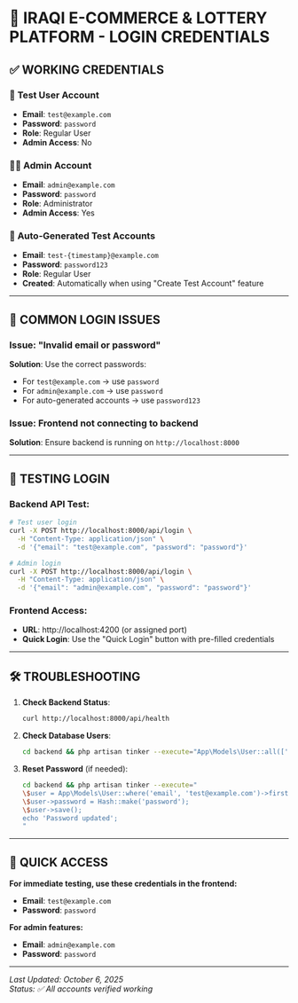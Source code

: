 # 🔐 IRAQI E-COMMERCE & LOTTERY PLATFORM - LOGIN CREDENTIALS

## ✅ **WORKING CREDENTIALS**

### 👤 **Test User Account**
- **Email**: `test@example.com`
- **Password**: `password`
- **Role**: Regular User
- **Admin Access**: No

### 👨‍💼 **Admin Account**  
- **Email**: `admin@example.com`
- **Password**: `password`
- **Role**: Administrator
- **Admin Access**: Yes

### 🤖 **Auto-Generated Test Accounts**
- **Email**: `test-{timestamp}@example.com`
- **Password**: `password123`
- **Role**: Regular User
- **Created**: Automatically when using "Create Test Account" feature

---

## 🚨 **COMMON LOGIN ISSUES**

### **Issue**: "Invalid email or password"
**Solution**: Use the correct passwords:
- For `test@example.com` → use `password`
- For `admin@example.com` → use `password`
- For auto-generated accounts → use `password123`

### **Issue**: Frontend not connecting to backend
**Solution**: Ensure backend is running on `http://localhost:8000`

---

## 🧪 **TESTING LOGIN**

### **Backend API Test**:
```bash
# Test user login
curl -X POST http://localhost:8000/api/login \
  -H "Content-Type: application/json" \
  -d '{"email": "test@example.com", "password": "password"}'

# Admin login  
curl -X POST http://localhost:8000/api/login \
  -H "Content-Type: application/json" \
  -d '{"email": "admin@example.com", "password": "password"}'
```

### **Frontend Access**:
- **URL**: http://localhost:4200 (or assigned port)
- **Quick Login**: Use the "Quick Login" button with pre-filled credentials

---

## 🛠️ **TROUBLESHOOTING**

1. **Check Backend Status**: 
   ```bash
   curl http://localhost:8000/api/health
   ```

2. **Check Database Users**:
   ```bash
   cd backend && php artisan tinker --execute="App\Models\User::all(['email', 'is_admin'])"
   ```

3. **Reset Password** (if needed):
   ```bash
   cd backend && php artisan tinker --execute="
   \$user = App\Models\User::where('email', 'test@example.com')->first();
   \$user->password = Hash::make('password');
   \$user->save();
   echo 'Password updated';
   "
   ```

---

## 📱 **QUICK ACCESS**

**For immediate testing, use these credentials in the frontend:**
- **Email**: `test@example.com`
- **Password**: `password`

**For admin features:**
- **Email**: `admin@example.com`  
- **Password**: `password`

---

*Last Updated: October 6, 2025*  
*Status: ✅ All accounts verified working*
